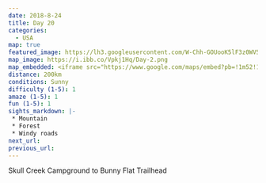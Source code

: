 ```yaml
---
date: 2018-8-24
title: Day 20
categories:
  - USA
map: true
featured_image: https://lh3.googleusercontent.com/W-Chh-GOUooK5lF3z0WV5taQ2WYnwUD9jR4y_VYfmnNtc83Egg4GigUoyNUrHvv7XmzZvAilnahG9Q3CJDOq7bT_f0Qmgp-YmUOrWTM9FEhhZQf6kSxnBA5yRtbbqnaixM_q1m3itQIy1X5nI3_n5RgYtJ6rtJjlSouDPib-Az1dS_x4nt5ijfI8fNhlsgXlC-PnyzoR3r_dqP0x1-TLtjJlA3ZjhFBGjLEA-nJDxHOz-HhAUjOpJ8ZO0WCSzYAY0HINexNhziaB_xU8vPrtnGCKkBgjaZcf8xGGwYt36HedGrt7DzBjhdDbfrsYojqaaYWn4tdYHHyrEsSQJ1IVwNK_i_9szmZXhK-gSKdXPa1ztaLO8NVyjWNsUM_PjbjNxv6dXxiuGImVQisomypYZsdGNgcKQjpuQkGjRM566zULjU1TyzawDLa3VxJVq5lyYCsHCKuqjyMbVEZh6mrKMGURzjq0L-vRiMsepaxvac6HnGxRwO-dPr1-PTaQl7wrEcRfA9KHNjtlgxHGKBswZmNBHJRiJKjX09y8nRSXnJrG6lCVv3haoU2btpNJwlcml0fyqgg09xA8JXJjmJXOHT1ZRcyLRvqihvOPX_ExIuVHsczU1IxQ0npEy_1UFjIs2TErL7LXQwXLEyr0t-eHKpAGYI0tJbMvOqRCFSq4UOmClkYl=w1631-h935-no
map_image: https://i.ibb.co/Vpkj1Hq/Day-2.png
map_embedded: <iframe src="https://www.google.com/maps/embed?pb=!1m52!1m12!1m3!1d633567.6681988023!2d-123.03321196360397!3d41.54875869529878!2m3!1f0!2f0!3f0!3m2!1i1024!2i768!4f13.1!4m37!3e0!4m5!1s0x54c4531a4951e88d%3A0x344fe6c9a81d6c5e!2sskull%20creek%20campground%2C%20Cow%20Creek%20Road%2C%20Wolf%20Creek%2C%20OR%2C%20USA!3m2!1d42.7718318!2d-123.5716214!4m5!1s0x54c50d76cd242097%3A0xa440eb93fcc0b139!2sGalice%2C%20OR%2C%20USA!3m2!1d42.569719899999996!2d-123.59611!4m5!1s0x54c57a231cfb16a5%3A0xcba25ba08e5112d4!2sGrants%20Pass%2C%20OR%2C%20USA!3m2!1d42.439006899999995!2d-123.32839249999999!4m5!1s0x54cf8c23f3a8b5b9%3A0xb896b299bace05b0!2sWilliams%2C%20OR%2C%20USA!3m2!1d42.2187354!2d-123.2739548!4m5!1s0x54cfce2ae3a67153%3A0x322f0272301d61c7!2sSeiad%20Valley%2C%20California%2C%20USA!3m2!1d41.843461!2d-123.1969936!4m5!1s0x54cdde8719304255%3A0xc94f4b410516830c!2sBunny%20Flat%20Trailhead%2C%20Everitt%20Memorial%20Highway%2C%20McCloud%2C%20CA%2C%20USA!3m2!1d41.354118!2d-122.2332919!5e0!3m2!1sen!2sau!4v1577440585810!5m2!1sen!2sau" width="100%" height="500" frameborder="0" style="border:0;" allowfullscreen=""></iframe>
distance: 200km
conditions: Sunny
difficulty (1-5): 1 
amaze (1-5): 1
fun (1-5): 1
sights_markdown: |-
 * Mountain
 * Forest
 * Windy roads
next_url:
previous_url:
---
```

Skull Creek Campground to Bunny Flat Trailhead


